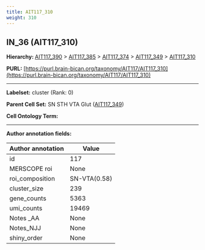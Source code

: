 ```yaml
---
title: AIT117_310
weight: 310
---
```

## IN_36 (AIT117_310)
<b>Hierarchy: </b>
[AIT117_390](../AIT117_390) >
[AIT117_385](../AIT117_385) >
[AIT117_374](../AIT117_374) >
[AIT117_349](../AIT117_349) >
[AIT117_310](../AIT117_310)

**PURL:** [https://purl.brain-bican.org/taxonomy/AIT117/AIT117_310](https://purl.brain-bican.org/taxonomy/AIT117/AIT117_310)

---


**Labelset:** cluster (Rank: 0)

**Parent Cell Set:** SN STH VTA Glut ([AIT117_349](../AIT117_349))



**Cell Ontology Term:** 

[MARKER GENES.]: #


---

[TRANSFERRED ANNOTATIONS.]: #


[AUTHOR ANNOTATION FIELDS.]: #


**Author annotation fields:**

| Author annotation | Value |
|-------------------|-------|
|id|117|
|MERSCOPE roi|None|
|roi_composition|SN-VTA(0.58) | STH(0.24) | NAC(0.09)|
|cluster_size|239|
|gene_counts|5363|
|umi_counts|19469|
|Notes _AA|None|
|Notes_NJJ|None|
|shiny_order|None|
